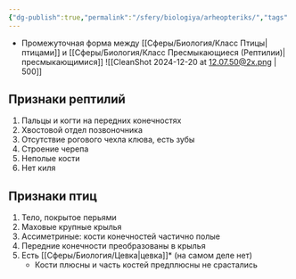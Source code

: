 ```yaml
---
{"dg-publish":true,"permalink":"/sfery/biologiya/arheopteriks/","tags":["Зоология"]}
---
```


- Промежуточная форма между [[Сферы/Биология/Класс Птицы\|птицами]] и [[Сферы/Биология/Класс Пресмыкающиеся (Рептилии)\|пресмыкающимися]]
![[CleanShot 2024-12-20 at 12.07.50@2x.png \| 500]]
## Признаки рептилий
1. Пальцы и когти на передних конечностях
2. Хвостовой отдел позвоночника
3. Отсутствие рогового чехла клюва, есть зубы
4. Строение черепа
5. Неполые кости
6. Нет киля 
## Признаки птиц
1. Тело, покрытое перьями
2. Маховые крупные крылья
3. Ассиметриные: кости конечностей частично полые 
4. Передние конечности преобразованы в крылья
5. Есть [[Сферы/Биология/Цевка\|цевка]]* (на самом деле нет)
	- Кости плюсны и часть костей предплюсны не срастались 
